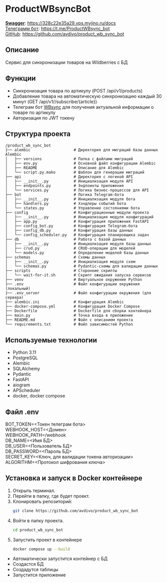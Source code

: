 # ProductWBsyncBot


[**Swagger**](https://328c22e35a29.vps.myjino.ru/docs): https://328c22e35a29.vps.myjino.ru/docs  
[Телеграмм бот](https://t.me/ProductWBsync_bot): https://t.me/ProductWBsync_bot  
[GitHub](https://github.com/avdivo/product_wb_sync_bot): https://github.com/avdivo/product_wb_sync_bot


## Описание
Сервис для синхронизации товаров на Wildberries c БД

## Функции
- Синхронизация товара по артикулу (POST /api/v1/products)
- Добавление товара на автоматическую синхронизацию каждый 30 минут (GET /api/v1//subscribe/{article})
- Телеграм бот [WBsync](https://t.me/ProductWBsync_bot) для получения актуальной информации о товаре по артикулу
- Авторизация по JWT токену

## Структура проекта

```
/product_wb_sync_bot
├── alembic                   # Директория для миграций базы данных Alembic
│   ├── versions              # Папка с файлами миграций
│   ├── env.py                # Основной файл конфигурации Alembic
│   ├── README                # Описание для Alembic
│   └── script.py.mako        # Шаблон для генерации миграций
├── api                       # Директория с логикой API
│   ├── __init__.py           # Инициализация модуля API
│   ├── endpoints.py          # Эндпоинты приложения
│   └── services.py           # Логика бизнес-процессов для API
├── bot                       # Логика Telegram-бота
│   ├── __init__.py           # Инициализация модуля бота
│   ├── handlers.py           # Хэндлеры событий бота
│   └── states.py             # Управление состояниями бота
├── config                    # Конфигурационные модули проекта
│   ├── __init__.py           # Инициализация модуля конфигураций
│   ├── app.py                # Конфигурация приложения FastAPI
│   ├── config_bot.py         # Конфигурация Telegram-бота
│   ├── config_db.py          # Конфигурация базы данных
│   └── config_scheduler.py   # Конфигурация планировщика задач
├── db                        # Работа с базой данных
│   ├── __init__.py           # Инициализация модуля базы данных
│   ├── crud.py               # CRUD-операции для моделей
│   └── models.py             # Определение моделей базы данных
├── schemas                   # Схемы данных
│   ├── __init__.py           # Инициализация модуля схем
│   └── schemas.py            # Pydantic-схемы для валидации данных
├── scripts                   # Сторонние скрипты
│   └── wait-for-it.sh        # Скрипт ожидания запуска сервисов
├── venv                      # Виртуальное окружение Python
├── .env                      # Файл конфигурации окружения (локальный)
├── .env_server               # Файл конфигурации окружения (для сервера)
├── alembic.ini               # Конфигурация Alembic
├── docker-compose.yml        # Конфигурация Docker Compose
├── Dockerfile                # Dockerfile для сборки контейнера
├── main.py                   # Точка входа в приложение
├── README.md                 # Файл с описанием проекта
└── requirements.txt          # Файл зависимостей Python
```

## Используемые технологии
- Python 3.11
- PostgreSQL
- Alembic
- SQLAlchemy
- Pydantic
- FastAPI
- aiogram
- APScheduler
- docker, docker compose

## Файл .env
BOT_TOKEN=<Токен телеграм бота>  
WEBHOOK_HOST=<Домен>  
WEBHOOK_PATH=/webhook  
DB_NAME=<Имя БД>  
DB_USER=<Пользователь БД>  
DB_PASSWORD=<Пароль БД>  
SECRET_KEY=<Ключ, для валидации токена авторизации>  
ALGORITHM=<Протокол шифрования ключа>

## Установка и запуск в Docker контейнере
1. Открыть терминал.
2. Перейти в папку, где будет проект.
3. Клонировать репозиторий:
    ```bash
    git clone https://github.com/avdivo/product_wb_sync_bot
    ```
4. Войти в папку проекта.
    ```bash
    cd product_wb_sync_bot
    ```
5. Запустить проект в контейнере
    ```bash
    docker compose up --build
    ```

- Автоматически запустится контейнер с БД
- Создастся БД
- Создадутся таблицы
- Запустится приложение
